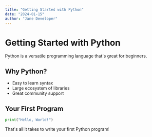 ```yaml
---
title: "Getting Started with Python"
date: "2024-01-15"
author: "Jane Developer"
---
```


# Getting Started with Python

Python is a versatile programming language that's great for beginners.

## Why Python?

- Easy to learn syntax
- Large ecosystem of libraries
- Great community support

## Your First Program

```python
print("Hello, World!")
```

That's all it takes to write your first Python program!
